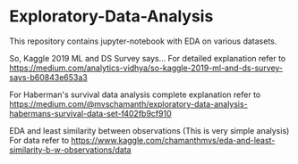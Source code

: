 # Exploratory-Data-Analysis
This repository contains jupyter-notebook with EDA on various datasets.

So, Kaggle 2019 ML and DS Survey says… For detailed explanation refer to https://medium.com/analytics-vidhya/so-kaggle-2019-ml-and-ds-survey-says-b60843e653a3

For Haberman's survival data analysis complete explanation refer to https://medium.com/@mvschamanth/exploratory-data-analysis-habermans-survival-data-set-f402fb9cf910

EDA and least similarity between observations (This is very simple analysis) For data refer to https://www.kaggle.com/chamanthmvs/eda-and-least-similarity-b-w-observations/data

